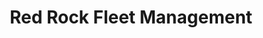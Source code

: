 ---
title: "Red Rock Fleet Management"
url: /phoenix/red-rock-fleet-management/
shop: Autowerkstatt
---